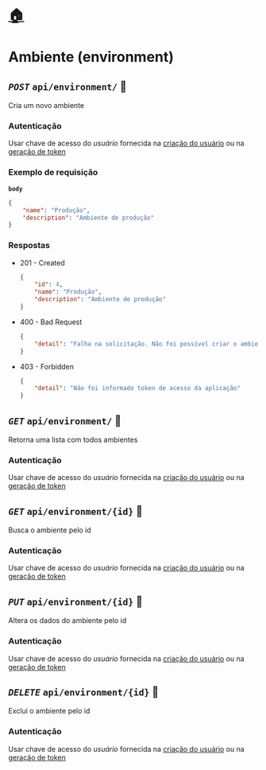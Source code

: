 # [:house:](../readme.md#recursos-da-api-nerd_face)

# Ambiente (environment)

## *`POST`* `api/environment/` :closed_lock_with_key:

Cria um novo ambiente

### Autenticação

Usar chave de acesso do *usuário* fornecida na [criação do usuário](#usuário-user) ou na [geração de token](#chave-de-acesso-do-usuário-user_token)

### Exemplo de requisição

**`body`**
```json
{
    "name": "Produção",
    "description": "Ambiente de produção"
}
```

### Respostas

- 201 - Created
    ```json
    {
        "id": 4,
        "name": "Produção",
        "description": "Ambiente de produção"
    }
    ```

- 400 - Bad Request
    ```json
    {
        "detail": "Falha na solicitação. Não foi possível criar o ambiente"
    }
    ```

- 403 - Forbidden
    ```json
    {
        "detail": "Não foi informado token de acesso da aplicação"
    }

## *`GET`* `api/environment/` :closed_lock_with_key:

Retorna uma lista com todos ambientes

### Autenticação

Usar chave de acesso do *usuário* fornecida na [criação do usuário](#usuário-user) ou na [geração de token](#chave-de-acesso-do-usuário-user_token)


## *`GET`* `api/environment/{id}` :closed_lock_with_key:

Busca o ambiente pelo id

### Autenticação

Usar chave de acesso do *usuário* fornecida na [criação do usuário](#usuário-user) ou na [geração de token](#chave-de-acesso-do-usuário-user_token)


## *`PUT`* `api/environment/{id}` :closed_lock_with_key:

Altera os dados do ambiente pelo id

### Autenticação

Usar chave de acesso do *usuário* fornecida na [criação do usuário](#usuário-user) ou na [geração de token](#chave-de-acesso-do-usuário-user_token)


## *`DELETE`* `api/environment/{id}` :closed_lock_with_key:

Exclui o ambiente pelo id

### Autenticação

Usar chave de acesso do *usuário* fornecida na [criação do usuário](#usuário-user) ou na [geração de token](#chave-de-acesso-do-usuário-user_token)
